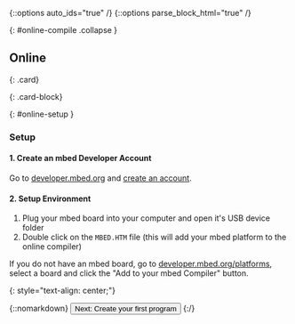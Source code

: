 {::options auto_ids="true" /}
{::options parse_block_html="true" /}

{: #online-compile .collapse }
<div>

## Online

{: .card}
<div>

{: .card-block}
<div>

{: #online-setup }
### Setup

#### 1. Create an mbed Developer Account

Go to [developer.mbed.org](https://developer.mbed.org) and [create an account](https://developer.mbed.org/account/signup/?next=%2F).

#### 2. Setup Environment

1. Plug your mbed board into your computer and open it's USB device folder
2. Double click on the `MBED.HTM` file (this will add your mbed platform to the online compiler)

If you do not have an mbed board, go to [developer.mbed.org/platforms](https://developer.mbed.org/platforms), select a board and click the "Add to your mbed Compiler" button.

</div>
</div>
<p></p>

{: style="text-align: center;"}
<div>
  {::nomarkdown}
    <button class="btn btn-outline-primary" type="button" 
      data-toggle="collapse" data-parent="#blinky" data-target="#blinky-online" 
      aria-controls="blinky-online">Next: Create your first program</button>
  {:/}
</div>

</div>
